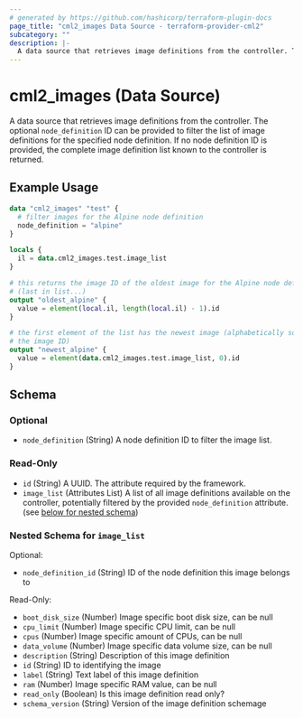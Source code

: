 ```yaml
---
# generated by https://github.com/hashicorp/terraform-plugin-docs
page_title: "cml2_images Data Source - terraform-provider-cml2"
subcategory: ""
description: |-
  A data source that retrieves image definitions from the controller. The optional node_definition ID can be provided to filter the list of image definitions for the specified node definition. If no node definition ID is provided, the complete image definition list known to the controller is returned.
---
```


# cml2_images (Data Source)

A data source that retrieves image definitions from the controller. The optional `node_definition` ID can be provided to filter the list of image definitions for the specified node definition. If no node definition ID is provided, the complete image definition list known to the controller is returned.

## Example Usage

```terraform
data "cml2_images" "test" {
  # filter images for the Alpine node definition
  node_definition = "alpine"
}

locals {
  il = data.cml2_images.test.image_list
}

# this returns the image ID of the oldest image for the Alpine node definition
# (last in list...)
output "oldest_alpine" {
  value = element(local.il, length(local.il) - 1).id
}

# the first element of the list has the newest image (alphabetically sorted by
# the image ID)
output "newest_alpine" {
  value = element(data.cml2_images.test.image_list, 0).id
}
```

<!-- schema generated by tfplugindocs -->
## Schema

### Optional

- `node_definition` (String) A node definition ID to filter the image list.

### Read-Only

- `id` (String) A UUID. The attribute required by the framework.
- `image_list` (Attributes List) A list of all image definitions available on the controller, potentially filtered by the provided `node_definition` attribute. (see [below for nested schema](#nestedatt--image_list))

<a id="nestedatt--image_list"></a>
### Nested Schema for `image_list`

Optional:

- `node_definition_id` (String) ID of the node definition this image belongs to

Read-Only:

- `boot_disk_size` (Number) Image specific boot disk size, can be null
- `cpu_limit` (Number) Image specific CPU limit, can be null
- `cpus` (Number) Image specific amount of CPUs, can be null
- `data_volume` (Number) Image specific data volume size, can be null
- `description` (String) Description of this image definition
- `id` (String) ID to identifying the image
- `label` (String) Text label of this image definition
- `ram` (Number) Image specific RAM value, can be null
- `read_only` (Boolean) Is this image definition read only?
- `schema_version` (String) Version of the image definition schemage


